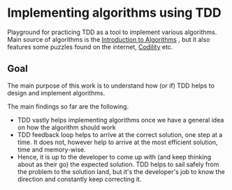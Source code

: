 # Implementing algorithms using TDD

Playground for practicing TDD as a tool to implement various algorithms.
Main source of algorithms is the [Introduction to Algorithms](https://mitpress.mit.edu/books/introduction-algorithms) ,
but it also features some puzzles found on the internet, [Codility](https://codility.com/) etc.

## Goal

The main purpose of this work is to understand how (or if) TDD helps to design and implement algorithms.

The main findings so far are the following.

- TDD vastly helps implementing algorithms once we have a general idea on how the algorithm should work
- TDD feedback loop helps to arrive at the correct solution, one step at a time. It does not, however
help to arrive at the most efficient solution, time and memory-wise. 
- Hence, it is up to the developer to come up  with (and keep thinking about as their go) the expected solution.
TDD helps to sail safely from the problem to the solution land, but it's the developer's job to know 
the direction and constantly keep correcting it.
